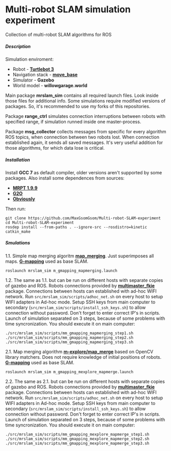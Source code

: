 # Multi-robot SLAM simulation experiment

Collection of multi-robot SLAM algorithms for ROS

##### Description
Simulation enviroment:
* Robot - [**Turtlebot 3**](https://github.com/ROBOTIS-GIT/turtlebot3)
* Navigation stack - [**move_base**](https://github.com/ros-planning/navigation)
* Simulator - **Gazebo**
* World model - **willowgarage.world**

Main package **mrslam_sim** contains all required launch files. Look inside those files for additional info. 
Some simulations require modified versions of packages. So, it's recommended to use my forks of this repositories.

Package **range_ctrl** simulates connection interruptions between robots with specified range, if simulation runned inside one master-process.

Package **msg_collector** collects messages from specific for every algorithm ROS topics, when connection between two robots lost. 
When connection established again, it sends all saved messages. It's very useful addition for those algorithms, for which data lose is critical.

##### Installation
Install **GCC 7** as default compiler, older versions aren't supported by some packages.
Also install some dependences from sources:
* [**MRPT 1.9.9**](https://github.com/MRPT/mrpt)
* [**G2O**](https://github.com/RainerKuemmerle/g2o)
* [**Obviously**](https://github.com/autonohm/obviously)

Then run:
```
git clone https://github.com/MaxGsomGsom/Multi-robot-SLAM-experiment
cd Multi-robot-SLAM-experiment
rosdep install --from-paths . --ignore-src --rosdistro=kinetic
catkin_make
```

##### Smulations
1.1. Simple map merging algoritm [**map_merging**](https://github.com/MaxGsomGsom/map_merging). Just superimposes all maps. 
[**G-mapping**](https://github.com/ros-perception/slam_gmapping) used as base SLAM.
```
roslaunch mrslam_sim m_gmapping_mapmerging.launch
```

1.2. The same as 1.1. but can be run on different hosts with separate copies of gazebo and ROS. 
Robots connections provided by [**multimaster_fkie**](https://github.com/fkie/multimaster_fkie) package. 
Connections between hosts can established with ad-hoc WIFI network.
Run `src/mrslam_sim/scripts/adhoc_net.sh` on every host to setup WIFI adapters in Ad-hoc mode.
Setup SSH keys from main computer to secondary (`src/mrslam_sim/scripts/install_ssh_keys.sh`) to allow connection without password.
Don't forget to enter correct IP's in scripts.
Launch of simulation separated on 3 steps, because of some problems with time syncronization. You should execute it on main computer:
```
./src/mrslam_sim/scripts/mm_gmapping_mapmerging_step1.sh
./src/mrslam_sim/scripts/mm_gmapping_mapmerging_step2.sh
./src/mrslam_sim/scripts/mm_gmapping_mapmerging_step3.sh
```

2.1. Map merging algorithm [**m-explore/map_merge**](https://github.com/MaxGsomGsom/m-explore) based on OpenCV library matchers. 
Does not require knowledge of initial positions of robots. [**G-mapping**](https://github.com/ros-perception/slam_gmapping) used as base SLAM.
```
roslaunch mrslam_sim m_gmapping_mexplore_mapmerge.launch
```

2.2. The same as 2.1. but can be run on different hosts with separate copies of gazebo and ROS. 
Robots connections provided by [**multimaster_fkie**](https://github.com/fkie/multimaster_fkie) package. 
Connections between hosts can established with ad-hoc WIFI network.
Run `src/mrslam_sim/scripts/adhoc_net.sh` on every host to setup WIFI adapters in Ad-hoc mode.
Setup SSH keys from main computer to secondary (`src/mrslam_sim/scripts/install_ssh_keys.sh`) to allow connection without password.
Don't forget to enter correct IP's in scripts.
Launch of simulation separated on 3 steps, because of some problems with time syncronization. You should execute it on main computer:
```
./src/mrslam_sim/scripts/mm_gmapping_mexplore_mapmerge_step1.sh
./src/mrslam_sim/scripts/mm_gmapping_mexplore_mapmerge_step2.sh
./src/mrslam_sim/scripts/mm_gmapping_mexplore_mapmerge_step3.sh
```
